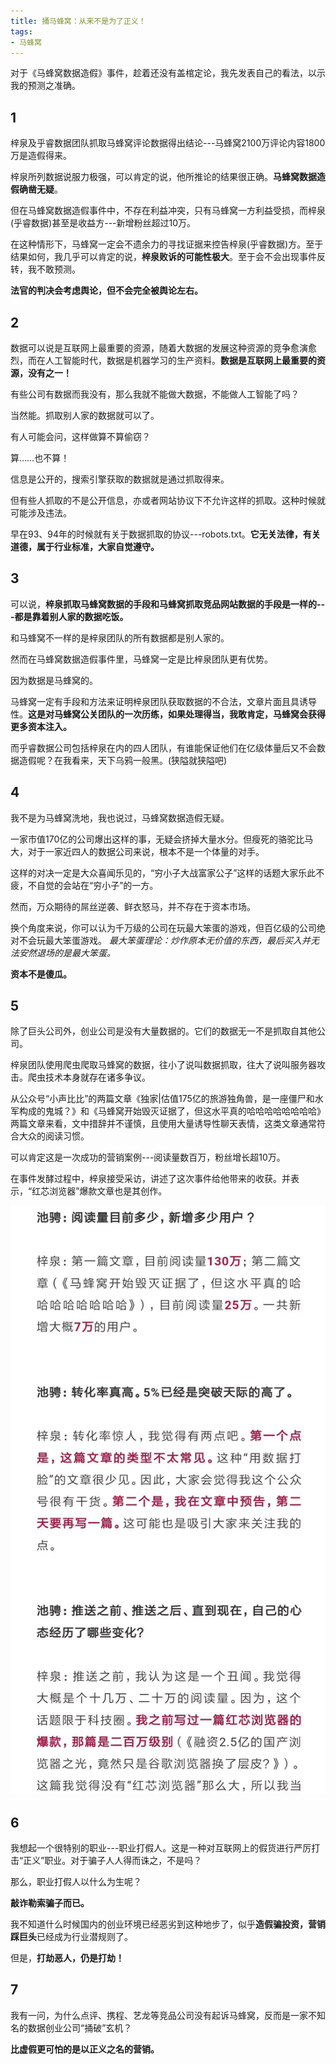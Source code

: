 ```yaml
---
title: 捅马蜂窝：从来不是为了正义！
tags:
- 马蜂窝
---
```

对于《马蜂窝数据造假》事件，趁着还没有盖棺定论，我先发表自己的看法，以示我的预测之准确。

## 1

梓泉及乎睿数据团队抓取马蜂窝评论数据得出结论---马蜂窝2100万评论内容1800万是造假得来。

梓泉所列数据说服力极强，可以肯定的说，他所推论的结果很正确。**马蜂窝数据造假确凿无疑**。

但在马蜂窝数据造假事件中，不存在利益冲突，只有马蜂窝一方利益受损，而梓泉(乎睿数据)甚至是收益方---新增粉丝超过10万。

在这种情形下，马蜂窝一定会不遗余力的寻找证据来控告梓泉(乎睿数据)方。至于结果如何，我几乎可以肯定的说，**梓泉败诉的可能性极大**。至于会不会出现事件反转，我不敢预测。

**法官的判决会考虑舆论，但不会完全被舆论左右。**

## 2

数据可以说是互联网上最重要的资源，随着大数据的发展这种资源的竞争愈演愈烈，而在人工智能时代，数据是机器学习的生产资料。**数据是互联网上最重要的资源，没有之一！**

有些公司有数据而我没有，那么我就不能做大数据，不能做人工智能了吗？

当然能。抓取别人家的数据就可以了。

有人可能会问，这样做算不算偷窃？

算……也不算！

信息是公开的，搜索引擎获取的数据就是通过抓取得来。

但有些人抓取的不是公开信息，亦或者网站协议下不允许这样的抓取。这种时候就可能涉及违法。

早在93、94年的时候就有关于数据抓取的协议---robots.txt。**它无关法律，有关道德，属于行业标准，大家自觉遵守。**

## 3

可以说，**梓泉抓取马蜂窝数据的手段和马蜂窝抓取竞品网站数据的手段是一样的---都是靠着别人家的数据吃饭。**

和马蜂窝不一样的是梓泉团队的所有数据都是别人家的。

然而在马蜂窝数据造假事件里，马蜂窝一定是比梓泉团队更有优势。

因为数据是马蜂窝的。

马蜂窝一定有手段和方法来证明梓泉团队获取数据的不合法，文章片面且具诱导性。**这是对马蜂窝公关团队的一次历练，如果处理得当，我敢肯定，马蜂窝会获得更多资本注入。**

而乎睿数据公司包括梓泉在内的四人团队，有谁能保证他们在亿级体量后又不会数据造假呢？在我看来，天下乌鸦一般黑。(狭隘就狭隘吧)

## 4

我不是为马蜂窝洗地，我也说过，马蜂窝数据造假无疑。

一家市值170亿的公司爆出这样的事，无疑会挤掉大量水分。但瘦死的骆驼比马大，对于一家近四人的数据公司来说，根本不是一个体量的对手。

这样的对决一定是大众喜闻乐见的，“穷小子大战富家公子”这样的话题大家乐此不疲，不自觉的会站在“穷小子”的一方。

然而，万众期待的屌丝逆袭、鲜衣怒马，并不存在于资本市场。

换个角度来说，你可以认为千万级的公司在玩最大笨蛋的游戏，但百亿级的公司绝对不会玩最大笨蛋游戏。
*最大笨蛋理论：炒作原本无价值的东西，最后买入并无法安然退场的是最大笨蛋。*

**资本不是傻瓜。**

## 5

除了巨头公司外，创业公司是没有大量数据的。它们的数据无一不是抓取自其他公司。

梓泉团队使用爬虫爬取马蜂窝的数据，往小了说叫数据抓取，往大了说叫服务器攻击。爬虫技术本身就存在诸多争议。

从公众号“小声比比”的两篇文章《独家|估值175亿的旅游独角兽，是一座僵尸和水军构成的鬼城？》和《马蜂窝开始毁灭证据了，但这水平真的哈哈哈哈哈哈哈哈》两篇文章来看，文中措辞并不谨慎，且使用大量诱导性聊天表情，这类文章通常符合大众的阅读习惯。

可以肯定这是一次成功的营销案例---阅读量数百万，粉丝增长超10万。

在事件发酵过程中，梓泉接受采访，讲述了这次事件给他带来的收获。并表示，“红芯浏览器”爆款文章也是其创作。

![image](/assets/images/20181023/1.webp)

## 6

我想起一个很特别的职业---职业打假人。这是一种对互联网上的假货进行严厉打击“正义”职业。对于骗子人人得而诛之，不是吗？

那么，职业打假人以什么为生呢？

**敲诈勒索骗子而已。**

我不知道什么时候国内的创业环境已经恶劣到这种地步了，似乎**造假骗投资，营销踩巨头**已经成为行业潜规则了。

但是，**打劫恶人，仍是打劫！**

## 7

我有一问，为什么点评、携程、艺龙等竞品公司没有起诉马蜂窝，反而是一家不知名的数据创业公司“捅破”玄机？

**比虚假更可怕的是以正义之名的营销。**
